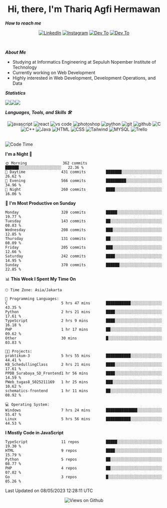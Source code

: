 <div align="center">
  <h1>Hi, there, I'm Thariq Agfi Hermawan</h1>
</div>


***How to reach me***
<p align='center'>
   <a href="https://www.linkedin.com/in/thariqagfihermawan" target="_blank"><img src="https://img.shields.io/badge/LinkedIn-0077B5?style=for-the-badge&logo=linkedin&logoColor=white" alt="LinkedIn"></a>
   <a href="https://www.instagram.com/thoriqagfi" target="_blank"><img src="https://img.shields.io/badge/Instagram-E4405F?style=for-the-badge&logo=instagram&logoColor=white" alt="Instagram"></a>
   <a href="https://medium.com/@thoriq.aghfi60" target="_blank"><img src="https://img.shields.io/badge/Medium-12100E?style=for-the-badge&logo=medium&logoColor=white" alt="Dev To"></a>
   <a href="https://linktr.ee/thoriqagfi" target="_blank"><img src="https://img.shields.io/badge/linktree-1de9b6?style=for-the-badge&logo=linktree&logoColor=white" alt="Dev To"></a>
</p>

<br>

***About Me***
- Studying at Informatics Engineering at Sepuluh Nopember Institute of Technology
- Currently working on Web Development
- Highly interested in Web Development, Development Operations, and Data

***Statistics***

<!-- [![GitHub Streak](http://github-readme-streak-stats.herokuapp.com?user=thoriqagfi&theme=dark)](https://git.io/streak-stats) -->

<div align="center">
  <div style="display: flex;">
    <img src="http://github-readme-streak-stats.herokuapp.com?user=thoriqagfi&theme=chartreuse-dark"/>
    <img src="https://github-readme-stats.vercel.app/api/top-langs/?username=thoriqagfi&layout=compact&&theme=chartreuse-dark&langs_count=8)](https://github.com/thoriqagfi"/>
    <img src="https://github-readme-stats.vercel.app/api?username=thoriqagfi&show_icons=true&theme=chartreuse-dark"/>
  </div>
</div>

<!-- [![Top Langs](https://github-readme-stats.vercel.app/api/top-langs/?username=thoriqagfi&layout=compact&&theme=chartreuse-dark&langs_count=8)](https://github.com/thoriqagfi)
< ![Agfi's GitHub stats](https://github-readme-stats.vercel.app/api?username=thoriqagfi&show_icons=true&theme=chartreuse-dark) -->

***Languages, Tools, and Skills 🛠***

  <div align="center">
    <img src="https://img.shields.io/badge/JavaScript-F7DF1E?style=for-the-badge&logo=javascript&logoColor=black" alt="javascript" />
    <img src="https://img.shields.io/badge/React-61DAFB?style=for-the-badge&logo=react&logoColor=black" alt="react" />
    <img src="https://img.shields.io/badge/vs%20code-007ACC?style=for-the-badge&logo=visual%20studio%20code&logoColor=white" alt="vs code" />
    <img src="https://img.shields.io/badge/adobe%20photoshop-31A8FF?style=for-the-badge&logo=adobe%20photoshop&logoColor=white" alt="photoshop" />
    <img src="https://img.shields.io/badge/python-3776AB?style=for-the-badge&logo=python&logoColor=white" alt="python" />
    <img src="https://img.shields.io/badge/Git-F05032?style=for-the-badge&logo=git&logoColor=white" alt="git" />
    <img src="https://img.shields.io/badge/GitHub-100000?style=for-the-badge&logo=github&logoColor=white" alt="github" />
    <img src="https://img.shields.io/badge/c-%2300599C.svg?style=for-the-badge&logo=c&logoColor=white" alt="C" />
    <img src="https://img.shields.io/badge/c++-%2300599C.svg?style=for-the-badge&logo=c%2B%2B&logoColor=white" alt="C++" />
    <img src="https://img.shields.io/badge/Java-ED8B00?style=for-the-badge&logo=java&logoColor=white" alt="Java"/>
    <img src="https://img.shields.io/badge/HTML5-E34F26?style=for-the-badge&logo=html5&logoColor=white" alt="HTML" />
    <img src="https://img.shields.io/badge/CSS-239120?&style=for-the-badge&logo=css3&logoColor=white" alt ="CSS" />
    <img src="https://img.shields.io/badge/tailwindcss-%2338B2AC.svg?style=for-the-badge&logo=tailwind-css&logoColor=white" alt="Tailwind" />
    <img src="https://img.shields.io/badge/MySQL-00000F?style=for-the-badge&logo=mysql&logoColor=white" alt="MYSQL" />
    <img src="https://img.shields.io/badge/Trello-%23026AA7.svg?style=for-the-badge&logo=Trello&logoColor=white" alt="Trello" />
  </div><br>

<!--START_SECTION:waka-->
![Code Time](http://img.shields.io/badge/Code%20Time-331%20hrs%2033%20mins-blue)

**I'm a Night 🦉** 

```text
🌞 Morning                362 commits         ██████░░░░░░░░░░░░░░░░░░░   22.36 % 
🌆 Daytime                431 commits         ███████░░░░░░░░░░░░░░░░░░   26.62 % 
🌃 Evening                566 commits         █████████░░░░░░░░░░░░░░░░   34.96 % 
🌙 Night                  260 commits         ████░░░░░░░░░░░░░░░░░░░░░   16.06 % 
```
📅 **I'm Most Productive on Sunday** 

```text
Monday                   320 commits         █████░░░░░░░░░░░░░░░░░░░░   19.77 % 
Tuesday                  143 commits         ██░░░░░░░░░░░░░░░░░░░░░░░   08.83 % 
Wednesday                208 commits         ███░░░░░░░░░░░░░░░░░░░░░░   12.85 % 
Thursday                 131 commits         ██░░░░░░░░░░░░░░░░░░░░░░░   08.09 % 
Friday                   205 commits         ███░░░░░░░░░░░░░░░░░░░░░░   12.66 % 
Saturday                 242 commits         ████░░░░░░░░░░░░░░░░░░░░░   14.95 % 
Sunday                   370 commits         ██████░░░░░░░░░░░░░░░░░░░   22.85 % 
```


📊 **This Week I Spent My Time On** 

```text
🕑︎ Time Zone: Asia/Jakarta

💬 Programming Languages: 
C                        5 hrs 47 mins       ███████████░░░░░░░░░░░░░░   43.35 % 
Python                   2 hrs 21 mins       ████░░░░░░░░░░░░░░░░░░░░░   17.61 % 
TypeScript               2 hrs 9 mins        ████░░░░░░░░░░░░░░░░░░░░░   16.18 % 
PHP                      1 hr 17 mins        ██░░░░░░░░░░░░░░░░░░░░░░░   09.62 % 
Other                    30 mins             █░░░░░░░░░░░░░░░░░░░░░░░░   03.83 % 

🐱‍💻 Projects: 
praktikum-3              5 hrs 55 mins       ███████████░░░░░░░░░░░░░░   44.41 % 
KB_SchedullingClass      2 hrs 21 mins       ████░░░░░░░░░░░░░░░░░░░░░   17.61 % 
PPDB_Surabaya_SD_Frontend1 hr 56 mins        ████░░░░░░░░░░░░░░░░░░░░░   14.59 % 
PWeb_tugas8_5025211169   1 hr 25 mins        ███░░░░░░░░░░░░░░░░░░░░░░   10.62 % 
schematics-frontend      1 hr 11 mins        ██░░░░░░░░░░░░░░░░░░░░░░░   08.92 % 

💻 Operating System: 
Windows                  7 hrs 24 mins       ██████████████░░░░░░░░░░░   55.47 % 
Linux                    5 hrs 56 mins       ███████████░░░░░░░░░░░░░░   44.53 % 
```

**I Mostly Code in JavaScript** 

```text
TypeScript               11 repos            █████░░░░░░░░░░░░░░░░░░░░   19.30 % 
HTML                     9 repos             ████░░░░░░░░░░░░░░░░░░░░░   15.79 % 
Python                   5 repos             ██░░░░░░░░░░░░░░░░░░░░░░░   08.77 % 
PHP                      4 repos             ██░░░░░░░░░░░░░░░░░░░░░░░   07.02 % 
Go                       3 repos             █░░░░░░░░░░░░░░░░░░░░░░░░   05.26 % 
```




 Last Updated on 08/05/2023 12:28:11 UTC
<!--END_SECTION:waka-->

<div align="center">
<img src="https://komarev.com/ghpvc/?username=thoriqagfi&color=blue" alt="Views on Github" />
</div>